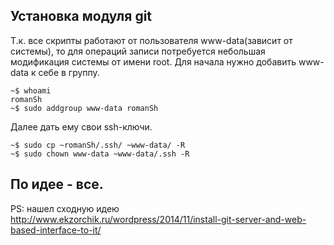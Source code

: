 Установка модуля git
-------------------

Т.к. все скрипты работают от пользователя www-data(зависит от системы), то для операций записи потребуется небольшая модификация системы от имени root.
Для начала нужно добавить www-data к себе в группу.

~~~
~$ whoami
romanSh
~$ sudo addgroup www-data romanSh
~~~

Далее дать ему свои ssh-ключи.
~~~
~$ sudo cp ~romanSh/.ssh/ ~www-data/ -R
~$ sudo chown www-data ~www-data/.ssh -R
~~~

По идее - все.
---

PS: нашел сходную идею http://www.ekzorchik.ru/wordpress/2014/11/install-git-server-and-web-based-interface-to-it/